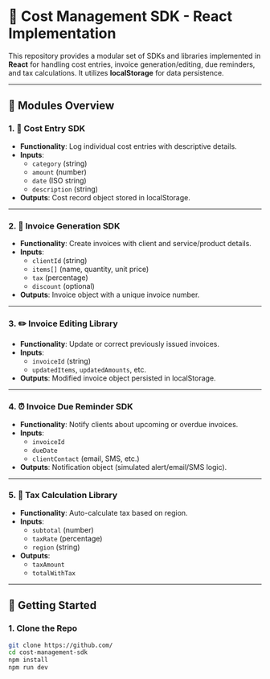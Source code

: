 # 💼 Cost Management SDK - React Implementation

This repository provides a modular set of SDKs and libraries implemented in **React** for handling cost entries, invoice generation/editing, due reminders, and tax calculations. It utilizes **localStorage** for data persistence.

---

## 🧩 Modules Overview

### 1. 🧾 Cost Entry SDK
- **Functionality**: Log individual cost entries with descriptive details.
- **Inputs**:
  - `category` (string)
  - `amount` (number)
  - `date` (ISO string)
  - `description` (string)
- **Outputs**: Cost record object stored in localStorage.

---

### 2. 🧮 Invoice Generation SDK
- **Functionality**: Create invoices with client and service/product details.
- **Inputs**:
  - `clientId` (string)
  - `items[]` (name, quantity, unit price)
  - `tax` (percentage)
  - `discount` (optional)
- **Outputs**: Invoice object with a unique invoice number.

---

### 3. ✏️ Invoice Editing Library
- **Functionality**: Update or correct previously issued invoices.
- **Inputs**:
  - `invoiceId` (string)
  - `updatedItems`, `updatedAmounts`, etc.
- **Outputs**: Modified invoice object persisted in localStorage.

---

### 4. ⏰ Invoice Due Reminder SDK
- **Functionality**: Notify clients about upcoming or overdue invoices.
- **Inputs**:
  - `invoiceId`
  - `dueDate`
  - `clientContact` (email, SMS, etc.)
- **Outputs**: Notification object (simulated alert/email/SMS logic).

---

### 5. 🧾 Tax Calculation Library
- **Functionality**: Auto-calculate tax based on region.
- **Inputs**:
  - `subtotal` (number)
  - `taxRate` (percentage)
  - `region` (string)
- **Outputs**: 
  - `taxAmount`
  - `totalWithTax`

---

## 🚀 Getting Started

### 1. Clone the Repo
```bash
git clone https://github.com/
cd cost-management-sdk
npm install
npm run dev
